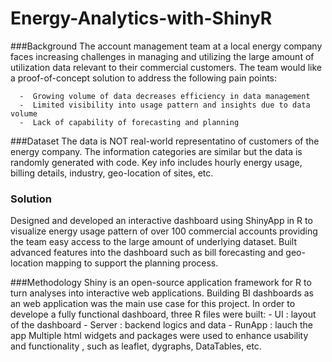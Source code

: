 # Energy-Analytics-with-ShinyR


###Background
The account management team at a local energy company faces increasing challenges in managing and utilizing the large amount of utilization data relevant to their commercial customers. The team would like a proof-of-concept solution to address the following pain points: 

      -  Growing volume of data decreases efficiency in data management
      -  Limited visibility into usage pattern and insights due to data volume
      -  Lack of capability of forecasting and planning 

###Dataset
The data is NOT real-world representatino of customers of the energy company. The information categories are similar but the data is randomly generated with code. Key info includes hourly energy usage, billing details, industry, geo-location of sites, etc.


### Solution
Designed and developed an interactive dashboard using ShinyApp in R to visualize energy usage pattern of over 100 commercial accounts providing the team easy access to the large amount of underlying dataset. Built advanced features into the dashboard such as bill forecasting and geo-location mapping to support the planning process.

###Methodology
Shiny is an open-source application framework for R to turn analyses into interactive web applications. Building BI dashboards as an web application was the main use case for this project. In order to develope a fully functional dashboard, three R files were built: 
     -  UI : layout of the dashboard
     -  Server : backend logics and data
     -  RunApp : lauch the app 
Multiple html widgets and packages were used to enhance usability and functionality , such as leaflet, dygraphs, DataTables, etc.

